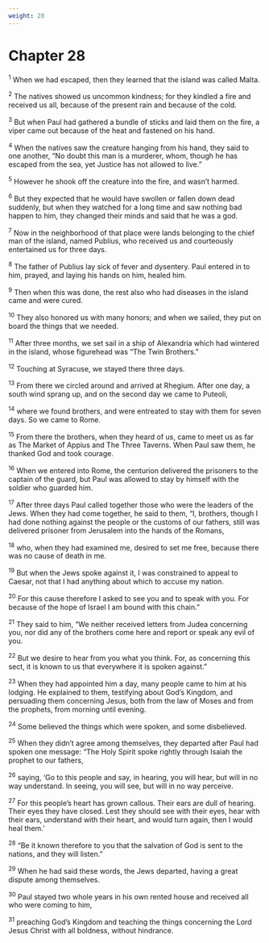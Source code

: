 ```yaml
---
weight: 28
---
```


# Chapter 28

<sup>1</sup> When we had escaped, then they learned that the island was called Malta. 

<sup>2</sup> The natives showed us uncommon kindness; for they kindled a fire and received us all, because of the present rain and because of the cold. 

<sup>3</sup> But when Paul had gathered a bundle of sticks and laid them on the fire, a viper came out because of the heat and fastened on his hand. 

<sup>4</sup> When the natives saw the creature hanging from his hand, they said to one another, “No doubt this man is a murderer, whom, though he has escaped from the sea, yet Justice has not allowed to live.” 

<sup>5</sup> However he shook off the creature into the fire, and wasn’t harmed. 

<sup>6</sup> But they expected that he would have swollen or fallen down dead suddenly, but when they watched for a long time and saw nothing bad happen to him, they changed their minds and said that he was a god. 

<sup>7</sup> Now in the neighborhood of that place were lands belonging to the chief man of the island, named Publius, who received us and courteously entertained us for three days. 

<sup>8</sup> The father of Publius lay sick of fever and dysentery. Paul entered in to him, prayed, and laying his hands on him, healed him. 

<sup>9</sup> Then when this was done, the rest also who had diseases in the island came and were cured. 

<sup>10</sup> They also honored us with many honors; and when we sailed, they put on board the things that we needed. 

<sup>11</sup> After three months, we set sail in a ship of Alexandria which had wintered in the island, whose figurehead was “The Twin Brothers.” 

<sup>12</sup> Touching at Syracuse, we stayed there three days. 

<sup>13</sup> From there we circled around and arrived at Rhegium. After one day, a south wind sprang up, and on the second day we came to Puteoli, 

<sup>14</sup> where we found brothers, and were entreated to stay with them for seven days. So we came to Rome. 

<sup>15</sup> From there the brothers, when they heard of us, came to meet us as far as The Market of Appius and The Three Taverns. When Paul saw them, he thanked God and took courage. 

<sup>16</sup> When we entered into Rome, the centurion delivered the prisoners to the captain of the guard, but Paul was allowed to stay by himself with the soldier who guarded him. 

<sup>17</sup> After three days Paul called together those who were the leaders of the Jews. When they had come together, he said to them, “I, brothers, though I had done nothing against the people or the customs of our fathers, still was delivered prisoner from Jerusalem into the hands of the Romans, 

<sup>18</sup> who, when they had examined me, desired to set me free, because there was no cause of death in me. 

<sup>19</sup> But when the Jews spoke against it, I was constrained to appeal to Caesar, not that I had anything about which to accuse my nation. 

<sup>20</sup> For this cause therefore I asked to see you and to speak with you. For because of the hope of Israel I am bound with this chain.” 

<sup>21</sup> They said to him, “We neither received letters from Judea concerning you, nor did any of the brothers come here and report or speak any evil of you. 

<sup>22</sup> But we desire to hear from you what you think. For, as concerning this sect, it is known to us that everywhere it is spoken against.” 

<sup>23</sup> When they had appointed him a day, many people came to him at his lodging. He explained to them, testifying about God’s Kingdom, and persuading them concerning Jesus, both from the law of Moses and from the prophets, from morning until evening. 

<sup>24</sup> Some believed the things which were spoken, and some disbelieved. 

<sup>25</sup> When they didn’t agree among themselves, they departed after Paul had spoken one message: “The Holy Spirit spoke rightly through Isaiah the prophet to our fathers, 

<sup>26</sup> saying, ‘Go to this people and say, in hearing, you will hear, but will in no way understand. In seeing, you will see, but will in no way perceive. 

<sup>27</sup> For this people’s heart has grown callous. Their ears are dull of hearing. Their eyes they have closed. Lest they should see with their eyes, hear with their ears, understand with their heart, and would turn again, then I would heal them.’ 

<sup>28</sup> “Be it known therefore to you that the salvation of God is sent to the nations, and they will listen.” 

<sup>29</sup> When he had said these words, the Jews departed, having a great dispute among themselves. 

<sup>30</sup> Paul stayed two whole years in his own rented house and received all who were coming to him, 

<sup>31</sup> preaching God’s Kingdom and teaching the things concerning the Lord Jesus Christ with all boldness, without hindrance. 

